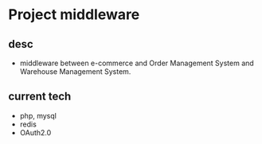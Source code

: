 # Project middleware
## desc
- middleware between e-commerce and Order Management System and Warehouse Management System.

## current tech
- php, mysql
- redis
- OAuth2.0
